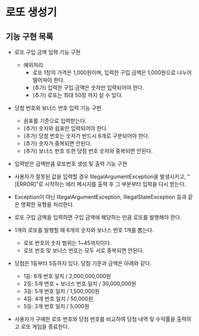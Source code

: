 # 로또 생성기



## 기능 구현 목록


* 로또 구입 금액 입력 기능 구현
  * 예외처리
    * 로또 1장의 가격은 1,000원이며, 입력한 구입 금액은 1,000원으로 나누어 떨어져야 한다.
    * (추가) 입력한 구입 금액은 숫자만 입력되어야 한다.
    * (추가) 로또는 최대 50장 까지 살 수 있다.


* 당첨 번호와 보너스 번호 입력 기능 구현.
  * 쉼표를 기준으로 입력받는다.
  * (추가) 숫자와 쉽표만 입력되어야 한다.
  * (추가) 당첨 번호는 숫자가 반드시 6개로 구분되어야 한다.
  * (추가) 숫자가 중복되면 안된다.
  * (추가) 보너스 번호 또한 당첨 번호 숫자와 중복되면 안된다.


* 입력받은 금액만큼 로또번호 생성 및 출력 기능 구현


* 사용자가 잘못된 값을 입력할 경우 IllegalArgumentException을 발생시키고, "[ERROR]"로 시작하는 에러 메시지를 출력 후 그 부분부터 입력을 다시 받는다.
* Exception이 아닌 IllegalArgumentException, IllegalStateException 등과 같은 명확한 유형을 처리한다.


* 로또 구입 금액을 입력하면 구입 금액에 해당하는 만큼 로또를 발행해야 한다.


* 1개의 로또를 발행할 때 6개의 숫자와 보너스 번호 1개를 뽑는다.
  * 로또 번호의 숫자 범위는 1~45까지이다.
  * 로또 번호 및 보너스 번호는 모두 서로 중복되면 안된다.


* 당첨은 1등부터 5등까지 있다. 당첨 기준과 금액은 아래와 같다.
  * 1등: 6개 번호 일치 / 2,000,000,000원
  * 2등: 5개 번호 + 보너스 번호 일치 / 30,000,000원
  * 3등: 5개 번호 일치 / 1,500,000원
  * 4등: 4개 번호 일치 / 50,000원
  * 5등: 3개 번호 일치 / 5,000원


* 사용자가 구매한 로또 번호와 당첨 번호를 비교하여 당첨 내역 및 수익률을 출력하고 로또 게임을 종료한다.
